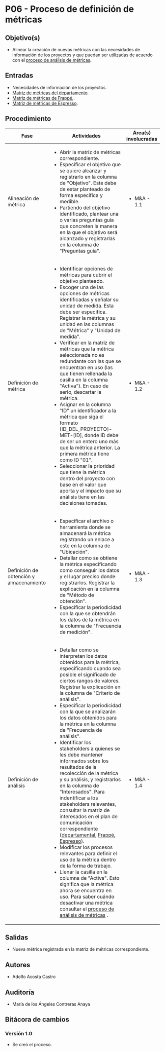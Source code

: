 # P06 - Proceso de definición de métricas

## Objetivo(s)

- Alinear la creación de nuevas métricas con las necesidades de información de los proyectos y que puedan ser utilizadas de acuerdo con el [proceso de análisis de métricas](https://taro-it.github.io/docs/procesos/P22-proceso-analisis-metricas/).

## Entradas

- Necesidades de información de los proyectos.
- [Matriz de métricas del departamento](https://docs.google.com/spreadsheets/d/1iPB2uvTLcUs6xwrzPDwUiacKQenPDzABNM7yl2GitkI/edit#gid=0).
- [Matriz de métricas de Frappé,](https://docs.google.com/spreadsheets/d/1iPB2uvTLcUs6xwrzPDwUiacKQenPDzABNM7yl2GitkI/edit#gid=1505846577).
- [Matriz de métricas de Espresso](https://docs.google.com/spreadsheets/d/1iPB2uvTLcUs6xwrzPDwUiacKQenPDzABNM7yl2GitkI/edit#gid=16791600).

## Procedimiento

<table>
  <thead>
    <th>Fase</th>
    <th>Actividades</th>
    <th>Área(s) involucradas</th>
  </thead>

  <tbody>
    <tr>
      <td>Alineación  de métrica</td>
      <td>
        <ul align="left">
          <li>Abrir la matriz de métricas correspondiente.</li>
          <li>Especificar el objetivo que se quiere alcanzar y registrarlo en la columna de "Objetivo". Este debe de estar planteado de forma específica y medible.</li>
          <li>Partiendo del objetivo identificado, plantear una o varias preguntas guía que concreten la manera en la que el objetivo será alcanzado y registrarlas en la columna de "Preguntas guía".</li>
        </ul>
      </td>
      <td>
        <ul>
          <li>M&A - 1.1</li>
        </ul>
      </td>
    </tr>
    <tr>
      <td>Definición  de métrica</td>
      <td>
        <ul align="left">
          <li>Identificar opciones de métricas para cubrir el objetivo planteado.</li>
          <li>Escoger una de las opciones de métricas identificadas y señalar su unidad de medida. Esta debe ser especifica. Registrar la métrica y su unidad en las columnas de "Métrica" y "Unidad de medida".</li>
          <li>Verificar en la matriz de métricas que la métrica seleccionada no es redundante con las que se encuentran en uso (las que tienen rellenada la casilla en la columna "Activa"). En caso de serlo, descartar la métrica. </li>
          <li>Asignar en la columna "ID" un identificador a la métrica que siga el formato [ID_DEL_PROYECTO]-MET-[ID], donde ID debe de ser un entero uno más que la métrica anterior. La primera métrica tiene como ID "01".</li>
          <li>Seleccionar la prioridad que tiene la métrica dentro del proyecto con base en el valor que aporta y el impacto que su análisis tiene en las decisiones tomadas.</li>
        </ul>
      </td>
      <td>
        <ul>
          <li>M&A - 1.2</li>
        </ul>
      </td>
    </tr>
    <tr>
      <td>Definición de obtención y almacenamiento</td>
      <td>
        <ul align="left">
          <li>Especificar el archivo o herramienta donde se almacenará la métrica registrando un enlace a este en la columna de "Ubicación".</li>
          <li>Detallar como se obtiene la métrica especificando como conseguir los datos y el lugar preciso donde registrarlos. Registrar la explicación en la columna de "Método de obtención".</li>
          <li>Especificar la periodicidad con la que se obtendrán los datos de la métrica en la columna de "Frecuencia de medición".</li>
        </ul>
      </td>
      <td>
        <ul>
          <li>M&A - 1.3</li>
        </ul>
      </td>
    </tr>
    <tr>
      <td>Definición de análisis</td>
      <td>
        <ul align="left">
          <li>Detallar como se interpretan los datos obtenidos para la métrica, especificando cuando sea posible el significado de ciertos rangos de valores. Registrar la explicación en la columna de "Criterio de análisis".</li>
          <li>Especificar la periodicidad con la que se analizarán los datos obtenidos para la métrica en la columna de "Frecuencia de análisis".</li>
          <li>Identificar los stakeholders a quienes se les debe mantener informados sobre los resultados de la recolección de la métrica y su análisis, y registrarlos en la columna de "Interesados". Para indentificar a los stakeholders relevantes, consultar la matriz de interesados en el plan de comunicación correspondiente (<a href="https://docs.google.com/document/d/1kYryes1hKTYkQ3kTnzVUAklUdh9R8K4m-rjXLyk1LRI/edit#">departamental</a>, <a href="https://docs.google.com/document/d/1kGH1U_97bXjmKr7aNI7CQmQych3FDtbAWG_J6pRdkm4/edit#heading=h.9fiepmd07hop">Frappé</a>, <a href="https://docs.google.com/document/d/19Auo8DCu3hAS-yt8lOKl2ZeIKqRGLWPEfqoljVTOIK0/edit#heading=h.9fiepmd07hop">Espresso</a>).</li>
          <li>Modificar los procesos relevantes para definir el uso de la métrica dentro de la forma de trabajo.</li>
          <li>Llenar la casilla en la columna de "Activa". Esto significa que la métrica ahora se encuentra en uso. Para saber cuándo desactivar una métrica consultar el <a href="https://taro-it.github.io/docs/procesos/P22-proceso-analisis-metricas">proceso de análisis de métricas</a> .</li>
        </ul>
      </td>
      <td>
        <ul>
          <li>M&A - 1.4</li>
        </ul>
      </td>
    </tr>
  </tbody>
</table>

## Salidas

- Nueva métrica registrada en la matriz de métricas correspondiente.

## Autores

- Adolfo Acosta Castro

## Auditoría

- María de los Ángeles Contreras Anaya

## Bitácora de cambios

### Versión 1.0

- Se creó el proceso.
